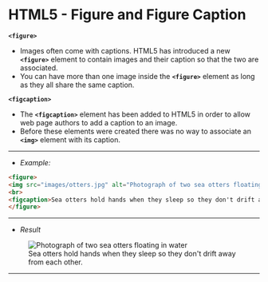 # HTML5 - Figure and Figure Caption

**`<figure>`**
- Images often come with captions. HTML5 has introduced a new **`<figure>`** element to contain images and their caption so that the two are associated.
- You can have more than one image inside the **`<figure>`** element as long as they all share the same caption.

**`<figcaption>`**
- The **`<figcaption>`** element has been added to HTML5 in order to allow web page authors to add a caption to an image.
- Before these elements were created there was no way to associate an **`<img>`** element with its caption.
---
- *Example:*
```html
<figure>
<img src="images/otters.jpg" alt="Photograph of two sea otters floating in water">
<br>
<figcaption>Sea otters hold hands when they sleep so they don't drift away from each other.</figcaption>
</figure>
```
---
- *Result*

<figure>
<img src="images/otters.jpg" alt="Photograph of two sea otters floating in water">
<br>
<figcaption>Sea otters hold hands when they sleep so they don't drift away from each other.</figcaption>
</figure>

---
